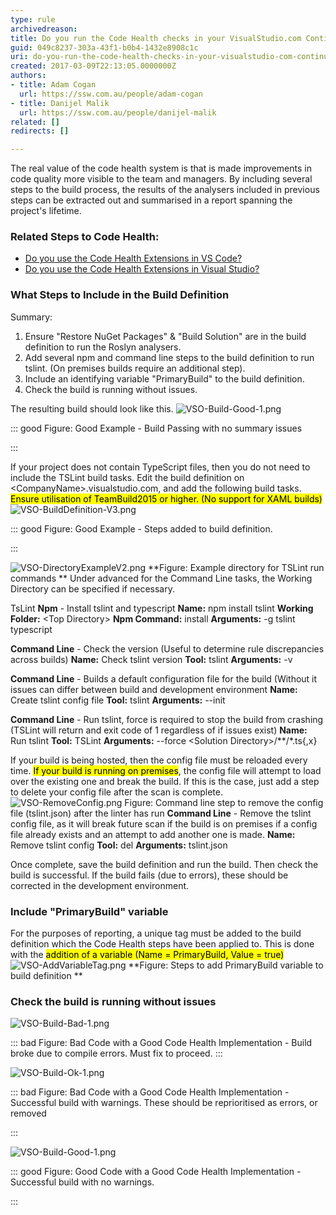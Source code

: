 ```yaml
---
type: rule
archivedreason: 
title: Do you run the Code Health checks in your VisualStudio.com Continuous Integration Build?
guid: 049c8237-303a-43f1-b0b4-1432e8908c1c
uri: do-you-run-the-code-health-checks-in-your-visualstudio-com-continuous-integration-build
created: 2017-03-09T22:13:05.0000000Z
authors:
- title: Adam Cogan
  url: https://ssw.com.au/people/adam-cogan
- title: Danijel Malik
  url: https://ssw.com.au/people/danijel-malik
related: []
redirects: []

---
```


The real value of the code health system is that is made improvements in code quality more visible to the team and managers. By including several steps to the build process, the results of the analysers included in previous steps can be extracted out and summarised in a report spanning the project's lifetime. 

<!--endintro-->

### Related Steps to Code Health:


* [Do you use the Code Health Extensions in VS Code?](/do-you-use-the-code-health-extensions-in-vs-code)
* [Do you use the Code Health Extensions in Visual Studio?](/do-you-use-the-code-health-extensions-in-visual-studio)




### What Steps to Include in the Build Definition

Summary:

1. Ensure "Restore NuGet Packages" & "Build Solution" are in the build definition to run the Roslyn analysers.
2. Add several npm and command line steps to the build definition to run tslint. (On premises builds require an additional step).
3. Include an identifying variable "PrimaryBuild" to the build definition.
4. Check the build is running without issues.


The resulting build should look like this.
![VSO-Build-Good-1.png](VSO-Build-Good-1.png)

::: good
Figure: Good Example - Build Passing with no summary issues

:::



If your project does not contain TypeScript files, then you do not need to include the TSLint build tasks.
Edit the build definition on &lt;CompanyName&gt;.visualstudio.com, and add the following build tasks.
<mark>Ensure utilisation of TeamBuild2015 or higher. (No support for XAML builds)</mark>![VSO-BuildDefinition-V3.png](VSO-BuildDefinition-V3.png)

::: good
Figure: Good Example - Steps added to build definition.

:::

![VSO-DirectoryExampleV2.png](VSO-DirectoryExampleV2.png) **Figure: Example directory for TSLint run commands
** 
Under advanced for the Command Line tasks, the Working Directory can be specified if necessary.

TsLint
 **Npm** - Install tslint and typescript
 **Name:** npm install tslint
 **Working Folder:** &lt;Top Directory&gt;
 **Npm Command:** install
 **Arguments:** -g tslint typescript

 **Command Line** - Check the version (Useful to determine rule discrepancies across builds)
 **Name:** Check tslint version
 **Tool:** tslint
 **Arguments:** -v

 **Command Line** - Builds a default configuration file for the build (Without it issues can differ between build and development environment
 **Name:** Create tslint config file
 **Tool:** tslint
 **Arguments:** --init

 **Command Line** - Run tslint, force is required to stop the build from crashing (TSLint will return and exit code of 1 regardless of if issues exist)
 **Name:** Run tslint
 **Tool:** TSLint
 **Arguments:** --force &lt;Solution Directory&gt;/\*\*/\*.ts{,x}

If your build is being hosted, then the config file must be reloaded every time. <mark>If your build is running on premises</mark>, the config file will attempt to load over the existing one and break the build.
If this is the case, just add a step to delete your config file after the scan is complete.
![VSO-RemoveConfig.png](VSO-RemoveConfig.png)
Figure: Command line step to remove the config file (tslint.json) after the linter has run
**Command Line** - Remove the tslint config file, as it will break future scan if the build is on premises if a config file already exists and an attempt to add another one is made.
 **Name:** Remove tslint config
 **Tool:** del
 **Arguments:** tslint.json

Once complete, save the build definition and run the build.
Then check the build is successful.
If the build fails (due to errors), these should be corrected in the development environment.

### Include "PrimaryBuild" variable


For the purposes of reporting, a unique tag must be added to the build definition which the Code Health steps have been applied to. 
This is done with the <mark>addition of a variable (Name = PrimaryBuild, Value = true)</mark>
![VSO-AddVariableTag.png](VSO-AddVariableTag.png) **Figure: Steps to add PrimaryBuild variable to build definition
** 
### Check the build is running without issues

![VSO-Build-Bad-1.png](VSO-Build-Bad-1.png)

::: bad
Figure: Bad Code with a Good Code Health Implementation - Build broke due to compile errors. Must fix to proceed.
:::

![VSO-Build-Ok-1.png](VSO-Build-Ok-1.png)

::: bad
Figure: Bad Code with a Good Code Health Implementation - Successful build with warnings. These should be reprioritised as errors, or removed

:::

![VSO-Build-Good-1.png](VSO-Build-Good-1.png)

::: good
Figure:  Good Code with a Good Code Health Implementation - Successful build with no warnings.

:::
